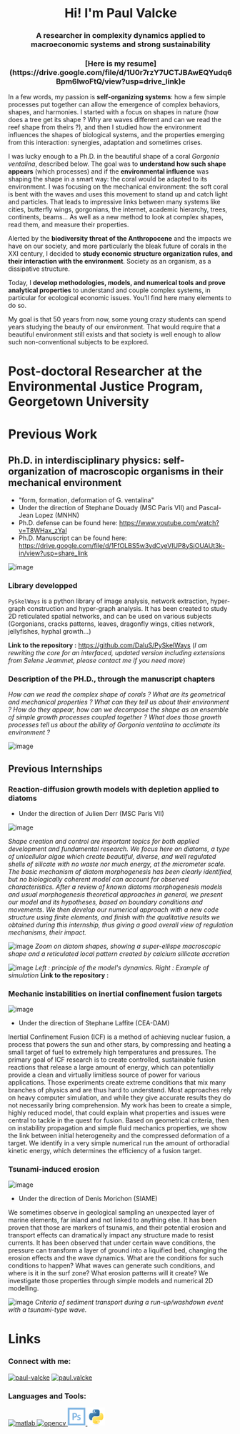 <h1 align="center">Hi! I'm Paul Valcke</h1>
<h3 align="center">A researcher in complexity dynamics applied to macroeconomic systems and strong sustainability</h3>
<h3 align="center">[Here is my resume](https://drive.google.com/file/d/1U0r7rzY7UCTJBAwEQYudq6Bpm6lwoFtQ/view?usp=drive_link)e</h3>

In a few words, my passion is **self-organizing systems**: how a few simple processes put together can allow the emergence of complex behaviors, shapes, and harmonies. I started with a focus on shapes in nature (how does a tree get its shape ? Why are waves different and can we read the reef shape from theirs ?), and then I studied how the environment influences the shapes of biological systems, and the properties emerging from this interaction: synergies, adaptation and sometimes crises. 

I was lucky enough to a Ph.D. in the beautiful shape of a coral _Gorgonia ventalina_, described below. The goal was to **understand how such shape appears** (which processes) and if the **environmental influence** was shaping the shape in a smart way: the coral would be adapted to its environment. I was focusing on the mechanical environment: the soft coral is bent with the waves and uses this movement to stand up and catch light and particles. That leads to impressive links between many systems like cities, butterfly wings, gorgonians, the internet, academic hierarchy, trees, continents, beams... As well as a new method to look at complex shapes, read them, and measure their properties. 

Alerted by the **biodiversity threat of the Anthropocene** and the impacts we have on our society, and more particularly the bleak future of corals in the XXI century, I decided to **study economic structure organization rules, and their interaction with the environment**. Society as an organism, as a dissipative structure. 

Today, I **develop methodologies, models, and numerical tools and prove analytical properties** to understand and couple complex systems, in particular for ecological economic issues. You'll find here many elements to do so.

My goal is that 50 years from now, some young crazy students can spend years studying the beauty of our environment. That would require that a beautiful environment still exists and that society is well enough to allow such non-conventional subjects to be explored. 

# Post-doctoral Researcher at the Environmental Justice Program, Georgetown University














# Previous Work 

## Ph.D. in interdisciplinary physics: self-organization of macroscopic organisms in their mechanical environment
* "form, formation, deformation of G. ventalina"
* Under the direction of Stephane Douady (MSC Paris VII) and Pascal-Jean Lopez (MNHN)
* Ph.D. defense can be found here: https://www.youtube.com/watch?v=T8WHax_zYaI
* Ph.D. Manuscript can be found here: https://drive.google.com/file/d/1FfOLBS5w3ydCyeVIUP8ySjOUAUt3k-in/view?usp=share_link

![image](https://user-images.githubusercontent.com/11523050/234636816-6a3dc19d-f91a-44ce-89e5-281d02ead766.png)

### Library developped

`PySkelWays` is a python library of image analysis, network extraction, hyper-graph construction and hyper-graph analysis. It has been created to study 2D reticulated spatial networks, and can be used on various subjects (Gorgonians, cracks patterns, leaves, dragonfly wings, cities network, jellyfishes, hyphal growth...)

**Link to the repository :** https://github.com/DaluS/PySkelWays (_I am rewriting the core for an interfaced, updated version including extensions from Selene Jeammet, please contact me if you need more_)

### Description of the PH.D., through the manuscript chapters 

*How can we read the complex shape of corals ? What are its geometrical and mechanical properties ? What can they tell us about their environment ? How do they appear, how can we decompose the shape as an ensemble of simple growth processes coupled together ? What does those growth processes tell us about the ability of Gorgonia ventalina to acclimate its environment ?*

![image](https://user-images.githubusercontent.com/11523050/234803817-fbc904a7-b1b5-499c-a4e4-9cc93b084a0d.png)



## Previous Internships

###  Reaction-diffusion growth models with depletion applied to diatoms
* Under the direction of Julien Derr (MSC Paris VII)

![image](https://user-images.githubusercontent.com/11523050/234644907-b914dd1f-b609-4059-9ae1-8e534fc03711.png)

*Shape creation and control are important topics for both applied development and fundamental research. We focus here on diatoms, a type of unicellular algae which create beautiful, diverse, and well regulated shells of silicate with no waste nor much energy, at the micrometer scale. The basic mechanism of diatom morphogenesis has been clearly identified, but no biologically coherent model can account for observed characteristics. After a review of known diatoms morphogenesis models and usual morphogenesis theoretical approaches in general, we present our model and its hypotheses, based on boundary conditions and movements. We then develop our numerical approach with a new code structure using finite elements, and finish with the qualitative results we obtained during this internship, thus giving a good overall view of regulation mechanisms, their impact.*

![image](https://user-images.githubusercontent.com/11523050/234805072-52cde804-ad39-4b3e-867b-8fd0842e1f99.png)
*Zoom on diatom shapes, showing a super-ellispe macroscopic shape and a reticulated local pattern created by calcium sillicate accretion* 

![image](https://user-images.githubusercontent.com/11523050/234807575-9cc252de-8f42-4f39-a19a-afede947b3ec.png)
*Left : principle of the model's dynamics. Right : Example of simulation*
**Link to the repository :** 

### Mechanic instabilities on inertial confinement fusion targets 
![image](https://user-images.githubusercontent.com/11523050/234812252-3f2ee34e-6152-4328-9733-6918c8107d1e.png)
* Under the direction of Stephane Laffite (CEA-DAM) 

 Inertial Confinement Fusion (ICF) is a method of achieving nuclear fusion, a process that powers the sun and other stars, by compressing and heating a small target of fuel to extremely high temperatures and pressures. The primary goal of ICF research is to create controlled, sustainable fusion reactions that release a large amount of energy, which can potentially provide a clean and virtually limitless source of power for various applications.
 Those experiments create extreme conditions that mix many branches of physics and are thus hard to understand. Most approaches rely on heavy computer simulation, and while they give accurate results they do not necessarily bring comprehension. 
 My work has been to create a simple, highly reduced model, that could explain what properties and issues were central to tackle in the quest for fusion. Based on geometrical criteria, then on instability propagation and simple fluid mechanics properties, we show the link between initial heterogeneity and the compressed deformation of a target. We identify in a very simple numerical run the amount of orthoradial kinetic energy, which determines the efficiency of a fusion target. 

### Tsunami-induced erosion
![image](https://user-images.githubusercontent.com/11523050/234810622-d9a98e50-8a1a-42a6-a15d-f6a0ae852001.png)
* Under the direction of Denis Morichon (SIAME)

We sometimes observe in geological sampling an unexpected layer of marine elements, far inland and not linked to anything else. It has been proven that those are markers of tsunamis, and their potential erosion and transport effects can dramatically impact any structure made to resist currents. It has been observed that under certain wave conditions, the pressure can transform a layer of ground into a liquified bed, changing the erosion effects and the wave dynamics. What are the conditions for such conditions to happen? What waves can generate such conditions, and where is it in the surf zone? What erosion patterns will it create? We investigate those properties through simple models and numerical 2D modelling.

![image](https://user-images.githubusercontent.com/11523050/234811048-d90e52b2-12db-4ab3-8675-5993f2a4d6df.png)
*Criteria of sediment transport during a run-up/washdown event with a tsunami-type wave.*

# Links

<h3 align="left">Connect with me:</h3>
<p align="left">
<a href="https://linkedin.com/in/paul-valcke" target="blank"><img align="center" src="https://raw.githubusercontent.com/rahuldkjain/github-profile-readme-generator/master/src/images/icons/Social/linked-in-alt.svg" alt="paul-valcke" height="30" width="40" /></a>
<a href="https://fb.com/paul.valcke" target="blank"><img align="center" src="https://raw.githubusercontent.com/rahuldkjain/github-profile-readme-generator/master/src/images/icons/Social/facebook.svg" alt="paul.valcke" height="30" width="40" /></a>
</p>

<h3 align="left">Languages and Tools:</h3>
<p align="left"> <a href="https://www.mathworks.com/" target="_blank" rel="noreferrer"> <img src="https://upload.wikimedia.org/wikipedia/commons/2/21/Matlab_Logo.png" alt="matlab" width="40" height="40"/> </a> <a href="https://opencv.org/" target="_blank" rel="noreferrer"> <img src="https://www.vectorlogo.zone/logos/opencv/opencv-icon.svg" alt="opencv" width="40" height="40"/> </a> <a href="https://www.photoshop.com/en" target="_blank" rel="noreferrer"> <img src="https://raw.githubusercontent.com/devicons/devicon/master/icons/photoshop/photoshop-line.svg" alt="photoshop" width="40" height="40"/> </a> <a href="https://www.python.org" target="_blank" rel="noreferrer"> <img src="https://raw.githubusercontent.com/devicons/devicon/master/icons/python/python-original.svg" alt="python" width="40" height="40"/> </a> </p>
